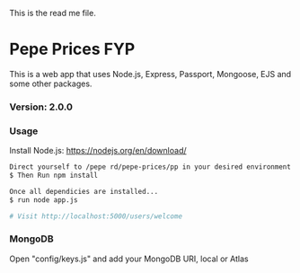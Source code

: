 This is the read me file.

# Pepe Prices FYP

This is a web app that uses Node.js, Express, Passport, Mongoose, EJS and some other packages.

### Version: 2.0.0

### Usage

Install Node.js: https://nodejs.org/en/download/

```sh
Direct yourself to /pepe rd/pepe-prices/pp in your desired environment e.g. Visual Studio Code
$ Then Run npm install
```

```sh
Once all dependicies are installed...
$ run node app.js

# Visit http://localhost:5000/users/welcome
```

### MongoDB

Open "config/keys.js" and add your MongoDB URI, local or Atlas
